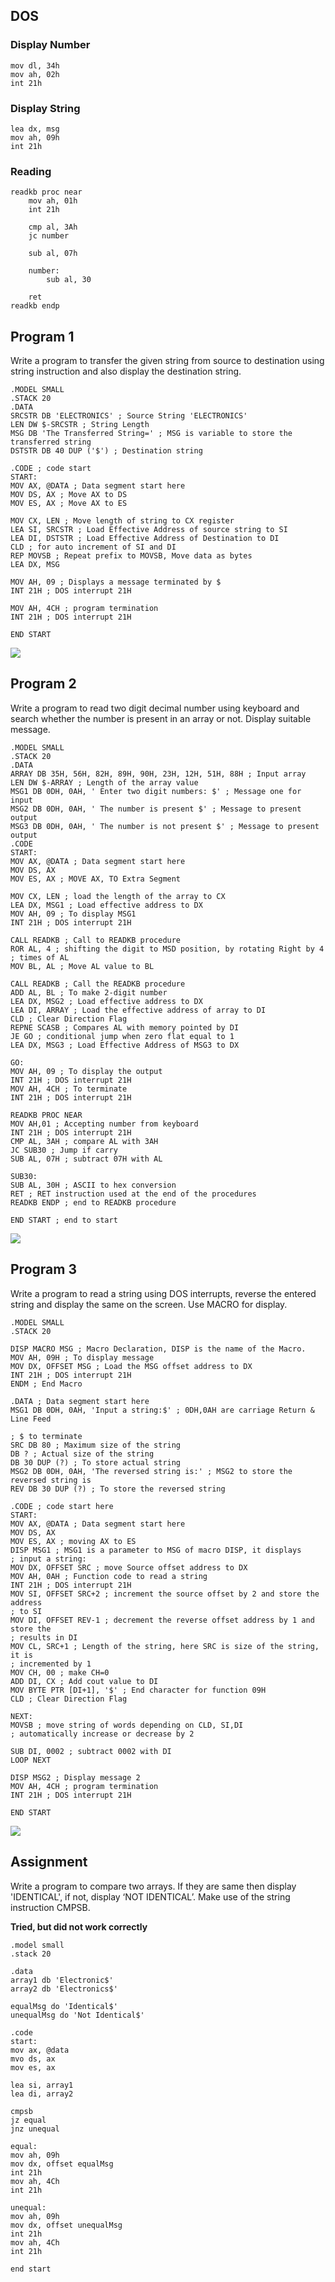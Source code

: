 ## DOS

### Display Number

```assembly
mov dl, 34h
mov ah, 02h
int 21h
```

### Display String

```assembly
lea dx, msg
mov ah, 09h
int 21h
```

### Reading

```assembly
readkb proc near
	mov ah, 01h
	int 21h
	
	cmp al, 3Ah
	jc number
	
	sub al, 07h
	
	number:
		sub al, 30
	
	ret
readkb endp
```

## Program 1

Write a program to transfer the given string from source to destination using string instruction and also display the destination string.

```assembly
.MODEL SMALL
.STACK 20
.DATA
SRCSTR DB 'ELECTRONICS' ; Source String 'ELECTRONICS'
LEN DW $-SRCSTR ; String Length
MSG DB 'The Transferred String=' ; MSG is variable to store the transferred string
DSTSTR DB 40 DUP ('$') ; Destination string

.CODE ; code start
START:
MOV AX, @DATA ; Data segment start here
MOV DS, AX ; Move AX to DS
MOV ES, AX ; Move AX to ES

MOV CX, LEN ; Move length of string to CX register
LEA SI, SRCSTR ; Load Effective Address of source string to SI
LEA DI, DSTSTR ; Load Effective Address of Destination to DI
CLD ; for auto increment of SI and DI
REP MOVSB ; Repeat prefix to MOVSB, Move data as bytes
LEA DX, MSG

MOV AH, 09 ; Displays a message terminated by $
INT 21H ; DOS interrupt 21H

MOV AH, 4CH ; program termination
INT 21H ; DOS interrupt 21H

END START
```

![](assets/p05_01.png)

## Program 2

Write a program to read two digit decimal number using keyboard and search whether the number is present in an array or not. Display suitable message.

```assembly
.MODEL SMALL
.STACK 20
.DATA
ARRAY DB 35H, 56H, 82H, 89H, 90H, 23H, 12H, 51H, 88H ; Input array
LEN DW $-ARRAY ; Length of the array value
MSG1 DB 0DH, 0AH, ' Enter two digit numbers: $' ; Message one for input
MSG2 DB 0DH, 0AH, ' The number is present $' ; Message to present output
MSG3 DB 0DH, 0AH, ' The number is not present $' ; Message to present output
.CODE
START:
MOV AX, @DATA ; Data segment start here
MOV DS, AX
MOV ES, AX ; MOVE AX, TO Extra Segment

MOV CX, LEN ; load the length of the array to CX
LEA DX, MSG1 ; Load effective address to DX
MOV AH, 09 ; To display MSG1
INT 21H ; DOS interrupt 21H

CALL READKB ; Call to READKB procedure
ROR AL, 4 ; shifting the digit to MSD position, by rotating Right by 4
; times of AL
MOV BL, AL ; Move AL value to BL

CALL READKB ; Call the READKB procedure
ADD AL, BL ; To make 2-digit number
LEA DX, MSG2 ; Load effective address to DX
LEA DI, ARRAY ; Load the effective address of array to DI
CLD ; Clear Direction Flag
REPNE SCASB ; Compares AL with memory pointed by DI
JE GO ; conditional jump when zero flat equal to 1
LEA DX, MSG3 ; Load Effective Address of MSG3 to DX

GO:
MOV AH, 09 ; To display the output
INT 21H ; DOS interrupt 21H
MOV AH, 4CH ; To terminate
INT 21H ; DOS interrupt 21H

READKB PROC NEAR
MOV AH,01 ; Accepting number from keyboard
INT 21H ; DOS interrupt 21H
CMP AL, 3AH ; compare AL with 3AH
JC SUB30 ; Jump if carry
SUB AL, 07H ; subtract 07H with AL

SUB30:
SUB AL, 30H ; ASCII to hex conversion
RET ; RET instruction used at the end of the procedures
READKB ENDP ; end to READKB procedure

END START ; end to start
```

![](assets/p05_02.png)

## Program 3

Write a program to read a string using DOS interrupts, reverse the entered string and display the same on the screen. Use MACRO for display.

```assembly
.MODEL SMALL
.STACK 20

DISP MACRO MSG ; Macro Declaration, DISP is the name of the Macro.
MOV AH, 09H ; To display message
MOV DX, OFFSET MSG ; Load the MSG offset address to DX
INT 21H ; DOS interrupt 21H
ENDM ; End Macro

.DATA ; Data segment start here
MSG1 DB 0DH, 0AH, 'Input a string:$' ; 0DH,0AH are carriage Return & Line Feed

; $ to terminate
SRC DB 80 ; Maximum size of the string
DB ? ; Actual size of the string
DB 30 DUP (?) ; To store actual string
MSG2 DB 0DH, 0AH, 'The reversed string is:' ; MSG2 to store the reversed string is
REV DB 30 DUP (?) ; To store the reversed string

.CODE ; code start here
START:
MOV AX, @DATA ; Data segment start here
MOV DS, AX
MOV ES, AX ; moving AX to ES
DISP MSG1 ; MSG1 is a parameter to MSG of macro DISP, it displays
; input a string:
MOV DX, OFFSET SRC ; move Source offset address to DX
MOV AH, 0AH ; Function code to read a string
INT 21H ; DOS interrupt 21H
MOV SI, OFFSET SRC+2 ; increment the source offset by 2 and store the address
; to SI
MOV DI, OFFSET REV-1 ; decrement the reverse offset address by 1 and store the
; results in DI
MOV CL, SRC+1 ; Length of the string, here SRC is size of the string, it is
; incremented by 1
MOV CH, 00 ; make CH=0
ADD DI, CX ; Add cout value to DI
MOV BYTE PTR [DI+1], '$' ; End character for function 09H
CLD ; Clear Direction Flag

NEXT:
MOVSB ; move string of words depending on CLD, SI,DI
; automatically increase or decrease by 2

SUB DI, 0002 ; subtract 0002 with DI
LOOP NEXT

DISP MSG2 ; Display message 2
MOV AH, 4CH ; program termination
INT 21H ; DOS interrupt 21H

END START
```

![](assets/p05_03.png)

## Assignment

Write a program to compare two arrays. If they are same then display 'IDENTICAL', if not, display ‘NOT IDENTICAL’. Make use of the string instruction CMPSB.

**Tried, but did not work correctly**

```assembly
.model small
.stack 20

.data
array1 db 'Electronic$'
array2 db 'Electronics$'

equalMsg do 'Identical$'
unequalMsg do 'Not Identical$'

.code
start:
mov ax, @data
mvo ds, ax
mov es, ax

lea si, array1
lea di, array2

cmpsb
jz equal
jnz unequal

equal:
mov ah, 09h
mov dx, offset equalMsg
int 21h
mov ah, 4Ch
int 21h

unequal:
mov ah, 09h
mov dx, offset unequalMsg
int 21h
mov ah, 4Ch
int 21h

end start
```
